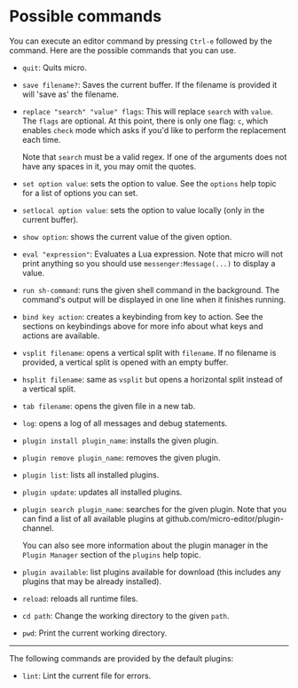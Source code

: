 # Possible commands

You can execute an editor command by pressing `Ctrl-e` followed by the command.
Here are the possible commands that you can use.

* `quit`: Quits micro.

* `save filename?`: Saves the current buffer. If the filename is provided it will
   'save as' the filename.

* `replace "search" "value" flags`: This will replace `search` with `value`. 
   The `flags` are optional.
   At this point, there is only one flag: `c`, which enables `check` mode 
   which asks if you'd like to perform the replacement each time.

   Note that `search` must be a valid regex.  If one of the arguments
   does not have any spaces in it, you may omit the quotes.

* `set option value`: sets the option to value. See the `options` help topic
   for a list of options you can set.

* `setlocal option value`: sets the option to value locally (only in the current
   buffer).

* `show option`: shows the current value of the given option.

* `eval "expression"`: Evaluates a Lua expression. Note that micro will not
   print anything so you should use `messenger:Message(...)` to display a
   value.

* `run sh-command`: runs the given shell command in the background. The 
   command's output will be displayed in one line when it finishes running.

* `bind key action`: creates a keybinding from key to action. See the sections on
   keybindings above for more info about what keys and actions are available.

* `vsplit filename`: opens a vertical split with `filename`. If no filename is
   provided, a vertical split is opened with an empty buffer.

* `hsplit filename`: same as `vsplit` but opens a horizontal split instead of
   a vertical split.

* `tab filename`: opens the given file in a new tab.

* `log`: opens a log of all messages and debug statements.

* `plugin install plugin_name`: installs the given plugin.

* `plugin remove plugin_name`: removes the given plugin.

* `plugin list`: lists all installed plugins.

* `plugin update`: updates all installed plugins.

* `plugin search plugin_name`: searches for the given plugin.
   Note that you can find a list of all available plugins at
   github.com/micro-editor/plugin-channel.

   You can also see more information about the plugin manager
   in the `Plugin Manager` section of the `plugins` help topic.

* `plugin available`: list plugins available for download (this includes
   any plugins that may be already installed).

* `reload`: reloads all runtime files.

* `cd path`: Change the working directory to the given `path`.

* `pwd`: Print the current working directory.

---

The following commands are provided by the default plugins:

* `lint`: Lint the current file for errors.
